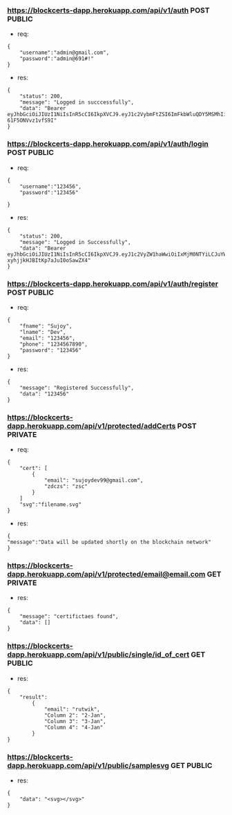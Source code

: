 ### https://blockcerts-dapp.herokuapp.com/api/v1/auth POST PUBLIC

- req:

```
{
    "username":"admin@gmail.com",
    "password":"admin@691#!"
}
```

- res:

```
{
    "status": 200,
    "message": "Logged in succcessfully",
    "data": "Bearer eyJhbGciOiJIUzI1NiIsInR5cCI6IkpXVCJ9.eyJ1c2VybmFtZSI6ImFkbWluQDY5MSMhIiwicm9sZSI6ImFkbWluIiwiaWF0IjoxNTk3Mjk4MDIyLCJleHAiOjE1OTcyOTg2MjJ9.gjaHRKPkjteK4hSjoAGKKxiwin9-61F5ONVvz1vfS9I"
}
```

### https://blockcerts-dapp.herokuapp.com/api/v1/auth/login POST PUBLIC

- req:

```
{
    "username":"123456",
    "password":"123456"

}
```

- res:

```
{
    "status": 200,
    "message": "Logged in Successfully",
    "data": "Bearer eyJhbGciOiJIUzI1NiIsInR5cCI6IkpXVCJ9.eyJ1c2VyZW1haWwiOiIxMjM0NTYiLCJuYW1lIjoiU3Vqb3kgRGV2IiwiaWF0IjoxNTk3Mjk3OTgzLCJleHAiOjE1OTczMDE1ODN9.kgt4DM2gPMgBo6U5-xyhjjkHJBItKp7aJuI0oSawZX4"
}
```

### https://blockcerts-dapp.herokuapp.com/api/v1/auth/register POST PUBLIC

- req:

```
{
    "fname": "Sujoy",
    "lname": "Dev",
    "email": "123456",
    "phone": "1234567890",
    "password": "123456"
}
```

- res:

```
{
    "message": "Registered Successfully",
    "data": "123456"
}
```

### https://blockcerts-dapp.herokuapp.com/api/v1/protected/addCerts POST PRIVATE

- req:

```
{
    "cert": [
        {
            "email": "sujoydev99@gmail.com",
            "zdczs": "zsc"
        }
    ]
    "svg":"filename.svg"
}
```

- res:

```
{
"message":"Data will be updated shortly on the blockchain network"
}
```

### https://blockcerts-dapp.herokuapp.com/api/v1/protected/email@email.com GET PRIVATE

- res:

```
{
    "message": "certifictaes found",
    "data": []
}
```

### https://blockcerts-dapp.herokuapp.com/api/v1/public/single/id_of_cert GET PUBLIC

- res:

```
{
    "result":
	    {
            "email": "rutwik",
            "Column 2": "2-Jan",
            "Column 3": "3-Jan",
            "Column 4": "4-Jan"
	    }
}
```

### https://blockcerts-dapp.herokuapp.com/api/v1/public/samplesvg GET PUBLIC

- res:

```
{
    "data": "<svg></svg>"
}
```
